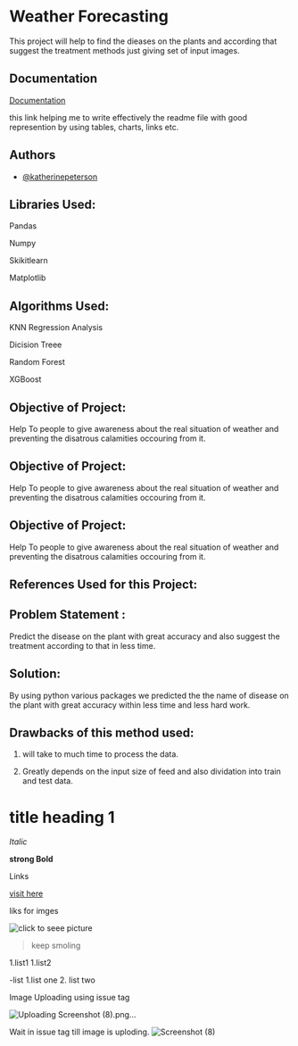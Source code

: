 
# Weather Forecasting 



This project will help   to find the dieases on the plants and according that suggest the treatment methods just giving set of input images.



## Documentation

[Documentation](https://www.youtube.com/watch?v=Rtpu2cWz7W8)

this link helping me to write effectively the readme file with good represention by using tables, charts, links etc.



## Authors

- [@katherinepeterson](https://www.github.com/octokatherine)


## Libraries Used:

Pandas

Numpy

Skikitlearn

Matplotlib

## Algorithms Used:


KNN 
Regression Analysis

Dicision Treee

Random Forest

XGBoost 


## Objective of Project:


Help To people to give awareness about the real situation of weather and preventing the disatrous calamities occouring from it.

## Objective of Project:


Help To people to give awareness about the real situation of weather and preventing the disatrous calamities occouring from it.

## Objective of Project:


Help To people to give awareness about the real situation of weather and preventing the disatrous calamities occouring from it.

## References Used for this Project:
## Problem Statement :


Predict the disease on the plant with great accuracy and also suggest the treatment according to that in less time.

## Solution:

By using python various packages we predicted the the name of disease on the plant with great accuracy within less time and less hard work.
## Drawbacks of this method used:


1. will take to much time to process the data.

2. Greatly depends on the input size of feed and also dividation into train and test data.



# title heading 1 


_Italic_


**strong Bold**


Links 

[visit here ](https://www.youtube.com/c/HiteshChoudharydotcom/playlists "best Vedio")


liks for imges 

![click to seee picture]()

> keep smoling 


1.list1
1.list2


-list 
1.list one 
2. list two 



Image Uploading using issue tag

![Uploading Screenshot (8).png…]()

Wait in issue tag till image is uploding.
![Screenshot (8)](https://user-images.githubusercontent.com/97835685/152474185-d4b79cfa-9b0b-45ce-94a9-28060cafa4bb.png)
